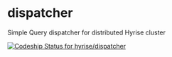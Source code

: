 dispatcher
==========

Simple Query dispatcher for distributed Hyrise cluster

[ ![Codeship Status for hyrise/dispatcher](https://codeship.com/projects/5f42f5b0-4e4e-0132-79c9-32a961e53655/status)](https://codeship.com/projects/47634)